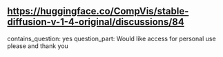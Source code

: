 ## https://huggingface.co/CompVis/stable-diffusion-v-1-4-original/discussions/84

contains_question: yes
question_part: Would like access for personal use please and thank you